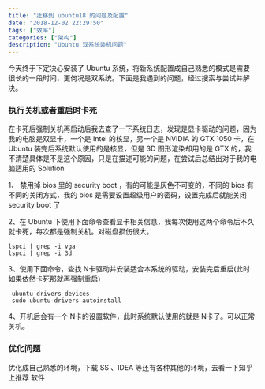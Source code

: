 ```yaml
---
title: "迁移到 ubuntu18 的问题及配置"
date: "2018-12-02 22:29:50"
tags: ["效率"]
categories: ["架构"]
description: "Ubuntu 双系统装机问题"
---
```

今天终于下定决心安装了 Ubuntu 系统，将新系统配置成自己熟悉的模式是需要很长的一段时间，更何况是双系统。下面是我遇到的问题，经过搜索与尝试并解决。
### 执行关机或者重启时卡死
在卡死后强制关机再启动后我去查了一下系统日志，发现是显卡驱动的问题，因为我的电脑是双显卡，一个是 Intel 的核显，另一个是 NVIDIA 的 GTX 1050 卡，在 Ubuntu 装完后系统默认使用的是核显，但是 3D 图形渲染却用的是 GTX 的，我不清楚具体是不是这个原因，只是在描述可能的问题，在尝试后总结出对于我的电脑适用的 Solution

1、 禁用掉 bios 里的 security boot ，有的可能是灰色不可变的，不同的 bios 有不同的关闭方式，我的 bios 是需要设置超级用户的密码，设置完成后就能关闭 security boot 了

2、在 Ubuntu 下使用下面命令查看显卡相关信息，我每次使用这两个命令后不久就卡死，每次都是强制关机。对磁盘损伤很大。
 ```
lspci | grep -i vga
lspci | grep -i 3d
 ```
3、使用下面命令，查找 N卡驱动并安装适合本系统的驱动，安装完后重启(此时如果依然卡死那就再强制重启)
```
 ubuntu-drivers devices
 sudo ubuntu-drivers autoinstall
```
4、开机后会有一个 N卡的设置软件，此时系统默认使用的就是 N卡了。可以正常关机。

### 优化问题
优化成自己熟悉的环境，下载 SS 、IDEA 等还有各种其他的环境，去看一下知乎上推荐
软件
